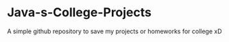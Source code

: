 # Java-s-College-Projects
A simple github repository to save my projects or homeworks for college xD
